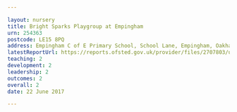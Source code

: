 ```yaml
---

layout: nursery
title: Bright Sparks Playgroup at Empingham
urn: 254363
postcode: LE15 8PQ
address: Empingham C of E Primary School, School Lane, Empingham, Oakham, Rutland, LE15 8PQ
latestReportUrl: https://reports.ofsted.gov.uk/provider/files/2707803/urn/254363.pdf
teaching: 2
development: 2
leadership: 2
outcomes: 2
overall: 2
date: 22 June 2017

---
```

